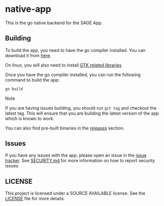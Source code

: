 # native-app

This is the go native backend for the SAGE App.

## Building

To build the app, you need to have the go compiler installed. You can download
it from [here](https://golang.org/dl/).

On linux, you will also need to install
[GTK related libraries](https://github.com/webview/webview?tab=readme-ov-file#prerequisites).

Once you have the go compiler installed, you can run the following command to
build the app:

```bash
go build
```

> [!NOTE]  
> If you are having issues building, you should run `git tag` and checkout the
> latest tag. This will ensure that you are building the latest version of the
> app which is known to work.

You can also find pre-built binaries in the
[releases](https://github.com/sag-enhanced/native-app/releases) section.

## Issues

If you have any issues with the app, please open an issue in the
[issue tracker](https://github.com/sag-enhanced/sage-issues/issues). See
[SECURITY.md](SECURITY.md) for more information on how to report security
issues.

## LICENSE

This project is licensed under a SOURCE AVAILABLE license. See the
[LICENSE](LICENSE.md) file for more details.
